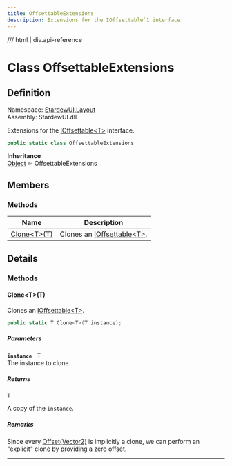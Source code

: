 ```yaml
---
title: OffsettableExtensions
description: Extensions for the IOffsettable`1 interface.
---
```


<link rel="stylesheet" href="/StardewUI/stylesheets/reference.css" />

/// html | div.api-reference

# Class OffsettableExtensions

## Definition

<div class="api-definition" markdown>

Namespace: [StardewUI.Layout](index.md)  
Assembly: StardewUI.dll  

</div>

Extensions for the [IOffsettable&lt;T&gt;](ioffsettable-1.md) interface.

```cs
public static class OffsettableExtensions
```

**Inheritance**  
[Object](https://learn.microsoft.com/en-us/dotnet/api/system.object) ⇦ OffsettableExtensions

## Members

### Methods

 | Name | Description |
| --- | --- |
| [Clone&lt;T&gt;(T)](#clonett) | Clones an [IOffsettable&lt;T&gt;](ioffsettable-1.md). | 

## Details

### Methods

#### Clone&lt;T&gt;(T)

Clones an [IOffsettable&lt;T&gt;](ioffsettable-1.md).

```cs
public static T Clone<T>(T instance);
```

##### Parameters

**`instance`** &nbsp; T  
The instance to clone.

##### Returns

`T`

  A copy of the `instance`.

##### Remarks

Since every [Offset(Vector2)](ioffsettable-1.md#offsetvector2) is implicitly a clone, we can perform an "explicit" clone by providing a zero offset.

-----

